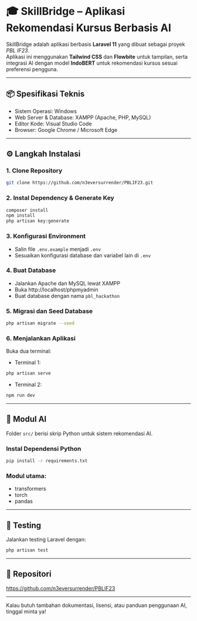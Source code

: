 
# 🎓 SkillBridge – Aplikasi Rekomendasi Kursus Berbasis AI

SkillBridge adalah aplikasi berbasis **Laravel 11** yang dibuat sebagai proyek *PBL IF23*.  
Aplikasi ini menggunakan **Tailwind CSS** dan **Flowbite** untuk tampilan, serta integrasi AI dengan model **IndoBERT** untuk rekomendasi kursus sesuai preferensi pengguna.

---

## 📦 Spesifikasi Teknis
- Sistem Operasi: Windows  
- Web Server & Database: XAMPP (Apache, PHP, MySQL)  
- Editor Kode: Visual Studio Code  
- Browser: Google Chrome / Microsoft Edge  

---

## ⚙️ Langkah Instalasi

### 1. Clone Repository  
```bash
git clone https://github.com/n3eversurrender/PBLIF23.git
```

### 2. Instal Dependency & Generate Key  
```bash
composer install
npm install
php artisan key:generate
```

### 3. Konfigurasi Environment  
- Salin file `.env.example` menjadi `.env`  
- Sesuaikan konfigurasi database dan variabel lain di `.env`  

### 4. Buat Database  
- Jalankan Apache dan MySQL lewat XAMPP  
- Buka http://localhost/phpmyadmin  
- Buat database dengan nama `pbl_hackathon`  

### 5. Migrasi dan Seed Database  
```bash
php artisan migrate --seed
```

### 6. Menjalankan Aplikasi  
Buka dua terminal:

- Terminal 1:  
```bash
php artisan serve
```

- Terminal 2:  
```bash
npm run dev
```

---

## 🤖 Modul AI  
Folder `src/` berisi skrip Python untuk sistem rekomendasi AI.

### Instal Dependensi Python  
```bash
pip install -r requirements.txt
```

### Modul utama:  
- transformers  
- torch  
- pandas  

---

## 🧪 Testing  
Jalankan testing Laravel dengan:  
```bash
php artisan test
```

---

## 📁 Repositori  
https://github.com/n3eversurrender/PBLIF23

---

Kalau butuh tambahan dokumentasi, lisensi, atau panduan penggunaan AI, tinggal minta ya!
